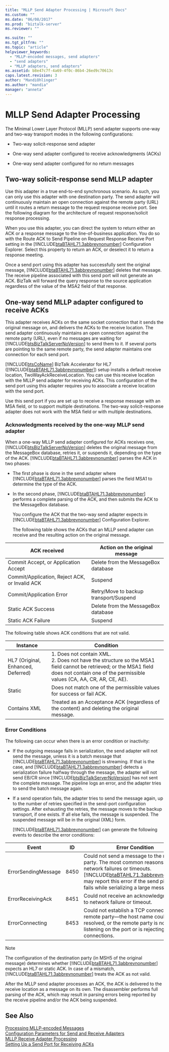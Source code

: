 ```yaml
---
title: "MLLP Send Adapter Processing | Microsoft Docs"
ms.custom: ""
ms.date: "06/08/2017"
ms.prod: "biztalk-server"
ms.reviewer: ""

ms.suite: ""
ms.tgt_pltfrm: ""
ms.topic: "article"
helpviewer_keywords: 
  - "MLLP-encoded messages, send adapters"
  - "send adapters"
  - "MLLP adapters, send adapters"
ms.assetid: b8e47c7f-4a69-4f0c-86b4-26ed9c70613c
caps.latest.revision: 3
author: "MandiOhlinger"
ms.author: "mandia"
manager: "anneta"
---
```

# MLLP Send Adapter Processing
The Minimal Lower Layer Protocol (MLLP) send adapter supports one-way and two-way transport modes in the following configurations:  
  
-   Two-way solicit-response send adapter  
  
-   One-way send adapter configured to receive acknowledgments (ACKs)  
  
-   One-way send adapter configured for no return messages  
  
## Two-way solicit-response send MLLP adapter  
 Use this adapter in a true end-to-end synchronous scenario. As such, you can only use this adapter with one destination party. The send adapter will continuously maintain an open connection against the remote party (URL) until it routes a return message to the request response receive port. See the following diagram for the architecture of request response/solicit response processing.  
  
 When you use this adapter, you can direct the system to return either an ACK or a response message to the line-of-business application. You do so with the Route ACK to Send Pipeline on Request Response Receive Port setting in the [!INCLUDE[btaBTAHL71.3abbrevnonumber](../../includes/btabtahl71-3abbrevnonumber-md.md)] Configuration Explorer. Select this property to return an ACK, or deselect it to return a response meeting.  
  
 Once a send port using this adapter has successfully sent the original message, [!INCLUDE[btaBTAHL71.3abbrevnonumber](../../includes/btabtahl71-3abbrevnonumber-md.md)] deletes that message. The receive pipeline associated with this send port will not generate an ACK. BizTalk will forward the query response to the source application regardless of the value of the MSA2 field of that response.  
  
## One-way send MLLP adapter configured to receive ACKs  
 This adapter receives ACKs on the same socket connection that it sends the original message on, and delivers the ACKs to the receive location. The send adapter continuously maintains an open connection against the remote party (URL), even if no messages are waiting for [!INCLUDE[btsBizTalkServerNoVersion](../../includes/btsbiztalkservernoversion-md.md)] to send them to it. If several ports are pointing to the same remote party, the send adapter maintains one connection for each send port.  
  
 [!INCLUDE[btsCoName](../../includes/btsconame-md.md)] BizTalk Accelerator for HL7 ([!INCLUDE[btaBTAHL71.3abbrevnonumber](../../includes/btabtahl71-3abbrevnonumber-md.md)]) setup installs a default receive location, TwoWayAckReceiveLocation. You can use this receive location with the MLLP send adapter for receiving ACKs. This configuration of the send port using this adapter requires you to associate a receive location with the send port.  
  
 Use this send port if you are set up to receive a response message with an MSA field, or to support multiple destinations. The two-way solicit-response adapter does not work with the MSA field or with multiple destinations.  
  
### Acknowledgments received by the one-way MLLP send adapter  
 When a one-way MLLP send adapter configured for ACKs receives one, [!INCLUDE[btsBizTalkServerNoVersion](../../includes/btsbiztalkservernoversion-md.md)] deletes the original message from the MessageBox database, retries it, or suspends it, depending on the type of the ACK. [!INCLUDE[btaBTAHL71.3abbrevnonumber](../../includes/btabtahl71-3abbrevnonumber-md.md)] parses the ACK in two phases:  
  
- The first phase is done in the send adapter where [!INCLUDE[btaBTAHL71.3abbrevnonumber](../../includes/btabtahl71-3abbrevnonumber-md.md)] parses the field MSA1 to determine the type of the ACK.  
  
- In the second phase, [!INCLUDE[btaBTAHL71.3abbrevnonumber](../../includes/btabtahl71-3abbrevnonumber-md.md)] performs a complete parsing of the ACK, and then submits the ACK to the MessageBox database.  
  
  You configure the ACK that the two-way send adapter expects in [!INCLUDE[btaBTAHL71.3abbrevnonumber](../../includes/btabtahl71-3abbrevnonumber-md.md)] Configuration Explorer.  
  
  The following table shows the ACKs that an MLLP send adapter can receive and the resulting action on the original message.  
  
|ACK received|Action on the original message|  
|------------------|------------------------------------|  
|Commit Accept, or Application Accept|Delete from the MessageBox database|  
|Commit/Application, Reject ACK, or Invalid ACK|Suspend|  
|Commit/Application Error|Retry/Move to backup transport/Suspend|  
|Static ACK Success|Delete from the MessageBox database|  
|Static ACK Failure|Suspend|  
  
 The following table shows ACK conditions that are not valid.  
  
|Instance|Condition|  
|--------------|---------------|  
|HL7 (Original, Enhanced, Deferred)|1.  Does not contain XML.<br />2.  Does not have the structure so the MSA1 field cannot be retrieved; or the MSA1 field does not contain one of the permissible values (CA, AA, CR, AR, CE, AE).|  
|Static|Does not match one of the permissible values for success or fail ACK.|  
|Contains XML|Treated as an Acceptance ACK (regardless of the content) and deleting the original message.|  
  
### Error Conditions  
 The following can occur when there is an error condition or inactivity:  
  
- If the outgoing message fails in serialization, the send adapter will not send the message, unless it is a batch message that [!INCLUDE[btaBTAHL71.3abbrevnonumber](../../includes/btabtahl71-3abbrevnonumber-md.md)] is streaming. If that is the case, and [!INCLUDE[btaBTAHL71.3abbrevnonumber](../../includes/btabtahl71-3abbrevnonumber-md.md)] detects a serialization failure halfway through the message, the adapter will not send EB/CR since [!INCLUDE[btsBizTalkServerNoVersion](../../includes/btsbiztalkservernoversion-md.md)] has not sent the complete message. The pipeline logs an error, and the adapter tries to send the batch message again.  
  
- If a send operation fails, the adapter tries to send the message again, up to the number of retries specified in the send-port configuration settings. After exhausting the retries, the message moves to the backup transport, if one exists. If all else fails, the message is suspended. The suspended message will be in the original (XML) form.  
  
  [!INCLUDE[btaBTAHL71.3abbrevnonumber](../../includes/btabtahl71-3abbrevnonumber-md.md)] can generate the following events to describe the error conditions:  
  
|        Event        |  ID  |                                                                                                                                   Error Condition                                                                                                                                   |
|---------------------|------|-------------------------------------------------------------------------------------------------------------------------------------------------------------------------------------------------------------------------------------------------------------------------------------|
| ErrorSendingMessage | 8450 | Could not send a message to the remote party. The most common reasons are network failures or timeouts. [!INCLUDE[btaBTAHL71.3abbrevnonumber](../../includes/btabtahl71-3abbrevnonumber-md.md)] may report this error if the send pipeline fails while serializing a large message. |
|  ErrorReceivingAck  | 8451 |                                                                                                       Could not receive an acknowledgment, due to network failure or timeout.                                                                                                       |
|   ErrorConnecting   | 8453 |                                                    Could not establish a TCP connect to the remote party—the host name could not be resolved, or the remote party is not listening on the port or is rejecting the connections.                                                     |
  
> [!NOTE]
>  The configuration of the destination party (in MSH5 of the original message) determines whether [!INCLUDE[btaBTAHL71.3abbrevnonumber](../../includes/btabtahl71-3abbrevnonumber-md.md)] expects an HL7 or static ACK. In case of a mismatch, [!INCLUDE[btaBTAHL71.3abbrevnonumber](../../includes/btabtahl71-3abbrevnonumber-md.md)] treats the ACK as not valid.  
  
 After the MLLP send adapter processes an ACK, the ACK is delivered to the receive location as a message on its own. The disassembler performs full parsing of the ACK, which may result in parsing errors being reported by the receive pipeline and/or the ACK being suspended.  
  
## See Also  
 [Processing MLLP-encoded Messages](../../adapters-and-accelerators/accelerator-hl7/processing-mllp-encoded-messages.md)   
 [Configuration Parameters for Send and Receive Adapters](../../adapters-and-accelerators/accelerator-hl7/configuration-parameters-for-send-and-receive-adapters.md)   
 [MLLP Receive Adapter Processing](../../adapters-and-accelerators/accelerator-hl7/mllp-receive-adapter-processing.md)   
 [Setting Up a Send Port for Receiving ACKs](../../adapters-and-accelerators/accelerator-hl7/setting-up-a-send-port-for-receiving-acks.md)